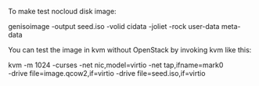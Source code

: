 To make test nocloud disk image:

genisoimage  -output seed.iso -volid cidata -joliet -rock user-data meta-data

You can test the image in kvm without OpenStack by invoking kvm like this:

kvm -m 1024 -curses -net nic,model=virtio -net tap,ifname=mark0 \
-drive file=image.qcow2,if=virtio -drive file=seed.iso,if=virtio


